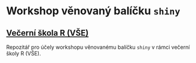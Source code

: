 # Workshop věnovaný balíčku `shiny`

## [Večerní škola R (VŠE)](https://fis.vse.cz/kurzy-pro-verejnost/vecerni-skola-r/)

Repozitář pro účely workshopu věnovanému balíčku `shiny` v rámci večerní školy R (VŠE).
